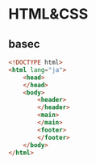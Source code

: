 # HTML&CSS
## basec
~~~html
<!DOCTYPE html>
<html lang="ja">
	<head>
	</head>
	<body>
		<header>
		</header>
		<main>
		</main>
		<footer>
		</footer>
	</body>
</html>
~~~
